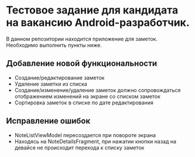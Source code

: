 # Тестовое задание для кандидата на вакансию Android-разработчик.
В данном репозитории находится приложение для заметок. Необходимо выполнить пункты ниже.
## Добавление новой функциональности
- Создание/редактирование заметок
- Удаление заметки из списка
- Создание/изменение/удаление заметок должно сопровождаться отображением изменений на экране со списком заметок
- Сортировка заметок в списке по дате редактирования

## Исправление ошибок
- NoteListViewModel пересоздается при повороте экрана
- Находясь на NoteDetailsFragment, при нажатии кнопки назад на девайсе не происходит перехода к списку заметок
